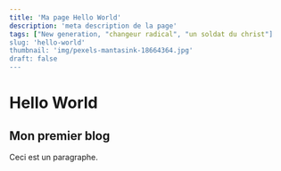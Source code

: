 ```yaml
---
title: 'Ma page Hello World'
description: 'meta description de la page'
tags: ["New generation, "changeur radical", "un soldat du christ"]
slug: 'hello-world'
thumbnail: 'img/pexels-mantasink-18664364.jpg'
draft: false
---
```


# Hello World

## Mon premier blog

Ceci est un paragraphe.